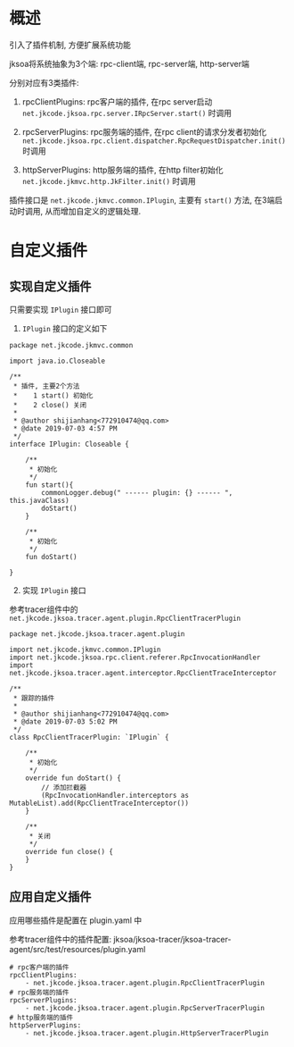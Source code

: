 # 概述

引入了插件机制, 方便扩展系统功能

jksoa将系统抽象为3个端: rpc-client端, rpc-server端, http-server端

分别对应有3类插件:

1. rpcClientPlugins: rpc客户端的插件, 在rpc server启动 `net.jkcode.jksoa.rpc.server.IRpcServer.start()` 时调用

2. rpcServerPlugins: rpc服务端的插件, 在rpc client的请求分发者初始化 `net.jkcode.jksoa.rpc.client.dispatcher.RpcRequestDispatcher.init()` 时调用

3. httpServerPlugins: http服务端的插件, 在http filter初始化 `net.jkcode.jkmvc.http.JkFilter.init()` 时调用

插件接口是 `net.jkcode.jkmvc.common.IPlugin`, 主要有 `start()` 方法, 在3端启动时调用, 从而增加自定义的逻辑处理.

# 自定义插件

## 实现自定义插件

只需要实现 `IPlugin` 接口即可

1. `IPlugin` 接口的定义如下

```
package net.jkcode.jkmvc.common

import java.io.Closeable

/**
 * 插件, 主要2个方法
 *    1 start() 初始化
 *    2 close() 关闭
 *
 * @author shijianhang<772910474@qq.com>
 * @date 2019-07-03 4:57 PM
 */
interface IPlugin: Closeable {

    /**
     * 初始化
     */
    fun start(){
        commonLogger.debug(" ------ plugin: {} ------ ", this.javaClass)
        doStart()
    }

    /**
     * 初始化
     */
    fun doStart()

}
```

2. 实现 `IPlugin` 接口

参考tracer组件中的 `net.jkcode.jksoa.tracer.agent.plugin.RpcClientTracerPlugin`

```
package net.jkcode.jksoa.tracer.agent.plugin

import net.jkcode.jkmvc.common.IPlugin
import net.jkcode.jksoa.rpc.client.referer.RpcInvocationHandler
import net.jkcode.jksoa.tracer.agent.interceptor.RpcClientTraceInterceptor

/**
 * 跟踪的插件
 *
 * @author shijianhang<772910474@qq.com>
 * @date 2019-07-03 5:02 PM
 */
class RpcClientTracerPlugin: `IPlugin` {

    /**
     * 初始化
     */
    override fun doStart() {
        // 添加拦截器
        (RpcInvocationHandler.interceptors as MutableList).add(RpcClientTraceInterceptor())
    }

    /**
     * 关闭
     */
    override fun close() {
    }
}
```

## 应用自定义插件

应用哪些插件是配置在 plugin.yaml 中

参考tracer组件中的插件配置: jksoa/jksoa-tracer/jksoa-tracer-agent/src/test/resources/plugin.yaml

```
# rpc客户端的插件
rpcClientPlugins:
    - net.jkcode.jksoa.tracer.agent.plugin.RpcClientTracerPlugin
# rpc服务端的插件
rpcServerPlugins:
    - net.jkcode.jksoa.tracer.agent.plugin.RpcServerTracerPlugin
# http服务端的插件
httpServerPlugins:
    - net.jkcode.jksoa.tracer.agent.plugin.HttpServerTracerPlugin
```